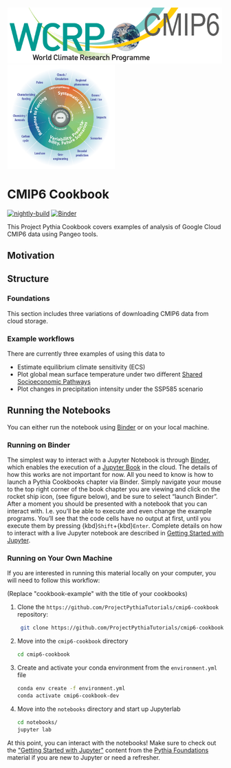<img src="notebooks/images/cmip6-logo.webp" width=500 alt="CMIP6 logo"></img>
<img src="notebooks/images/cmip6-cookbook-thumbnail.png" width=250 alt="CMIP6 image"></img>

# CMIP6 Cookbook

[![nightly-build](https://github.com/ProjectPythiaTutorials/cmip6-cookbook/actions/workflows/nightly-build.yaml/badge.svg)](https://github.com/ProjectPythiaTutorials/cmip6-cookbook/actions/workflows/nightly-build.yaml)
[![Binder](https://binder-staging.2i2c.cloud/badge_logo.svg)](https://binder-staging.2i2c.cloud/v2/gh/ProjectPythiaTutorials/cmip6-cookbook.git/main)

This Project Pythia Cookbook covers examples of analysis of Google Cloud CMIP6 data using Pangeo tools.

## Motivation



## Structure

### Foundations

This section includes three variations of downloading CMIP6 data from cloud storage.

### Example workflows

There are currently three examples of using this data to 
- Estimate equilibrium climate sensitivity (ECS)
- Plot global mean surface temperature under two different [Shared Socioeconomic Pathways](https://unece.org/fileadmin/DAM/energy/se/pdfs/CSE/PATHWAYS/2019/ws_Consult_14_15.May.2019/supp_doc/SSP2_Overview.pdf)
- Plot changes in precipitation intensity under the SSP585 scenario

## Running the Notebooks
You can either run the notebook using [Binder](https://mybinder.org/) or on your local machine.

### Running on Binder

The simplest way to interact with a Jupyter Notebook is through
[Binder](https://mybinder.org/), which enables the execution of a
[Jupyter Book](https://jupyterbook.org) in the cloud. The details of how this works are not
important for now. All you need to know is how to launch a Pythia
Cookbooks chapter via Binder. Simply navigate your mouse to
the top right corner of the book chapter you are viewing and click
on the rocket ship icon, (see figure below), and be sure to select
“launch Binder”. After a moment you should be presented with a
notebook that you can interact with. I.e. you’ll be able to execute
and even change the example programs. You’ll see that the code cells
have no output at first, until you execute them by pressing
{kbd}`Shift`\+{kbd}`Enter`. Complete details on how to interact with
a live Jupyter notebook are described in [Getting Started with
Jupyter](https://foundations.projectpythia.org/foundations/getting-started-jupyter.html).

### Running on Your Own Machine
If you are interested in running this material locally on your computer, you will need to follow this workflow:

(Replace "cookbook-example" with the title of your cookbooks)   

1. Clone the `https://github.com/ProjectPythiaTutorials/cmip6-cookbook` repository:

   ```bash
    git clone https://github.com/ProjectPythiaTutorials/cmip6-cookbook.git
    ```  
1. Move into the `cmip6-cookbook` directory
    ```bash
    cd cmip6-cookbook
    ```  
1. Create and activate your conda environment from the `environment.yml` file
    ```bash
    conda env create -f environment.yml
    conda activate cmip6-cookbook-dev
    ```  
1.  Move into the `notebooks` directory and start up Jupyterlab
    ```bash
    cd notebooks/
    jupyter lab
    ```

At this point, you can interact with the notebooks! Make sure to check out the ["Getting Started with Jupyter"](https://foundations.projectpythia.org/foundations/getting-started-jupyter.html) content from the [Pythia Foundations](https://foundations.projectpythia.org/landing-page.html) material if you are new to Jupyter or need a refresher.
